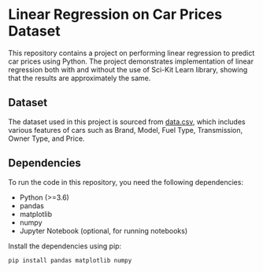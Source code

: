 # Linear Regression on Car Prices Dataset

This repository contains a project on performing linear regression to predict car prices using Python. The project demonstrates implementation of linear regression both with and without the use of Sci-Kit Learn library, showing that the results are approximately the same.

## Dataset

The dataset used in this project is sourced from [data.csv](data.csv), which includes various features of cars such as Brand, Model, Fuel Type, Transmission, Owner Type, and Price.

## Dependencies

To run the code in this repository, you need the following dependencies:
- Python (>=3.6)
- pandas
- matplotlib
- numpy
- Jupyter Notebook (optional, for running notebooks)

Install the dependencies using pip:

```bash
pip install pandas matplotlib numpy
